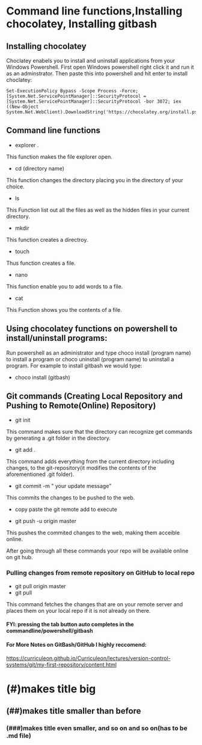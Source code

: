 # Command line functions,Installing chocolatey, Installing gitbash

## Installing chocolatey
Choclatey enabels you to install and uninstall applications from your Windows Powershell.
First open Windows powershell right click it and run it as an adminstrator.
Then paste this into powershell and hit enter to install choclatey:

    Set-ExecutionPolicy Bypass -Scope Process -Force; [System.Net.ServicePointManager]::SecurityProtocol = [System.Net.ServicePointManager]::SecurityProtocol -bor 3072; iex ((New-Object System.Net.WebClient).DownloadString('https://chocolatey.org/install.ps1'))

## Command line functions
* explorer .

This function makes the file explorer open.

* cd (directory name)

This function changes the directory  placing you in the directory of your choice.

* ls

This Function list out all the files as well as the hidden files in your current directory.

* mkdir 

This function creates a directroy.

* touch

Thus function creates a file.

* nano

This function enable you to add words to a file. 

* cat 

This Function shows you the contents of a file.

## Using chocolatey functions on powershell to install/uninstall programs:
Run powershell as an administrator and type choco install (program name) to install a program
or choco uninstall (program name) to uninstall a program. For example to install gitbash we 
would type:

* choco install (gitbash)



## Git commands (Creating Local Repository and Pushing to Remote(Online) Repository)

* git init

This command makes sure that the directory can recognize get commands by  generating a .git folder in the directory.

* git add . 

This command adds everything from the current directory including changes, to the git-repository(it modifies the contents of the aforementioned .git folder).

* git commit -m  " your update message"

This commits the changes to be pushed to the web.

* copy paste the git remote add to execute

* git push -u origin master 

This pushes the commited changes to the web, making them acceible online.

After going through all these commands your repo will be available online on git hub.
### Pulling changes from remote repository on GitHub to local repo

* git pull origin master
* git pull

This command fetches the changes that are on your remote server and  places them on your local repo if it is not already on there.

#### FYI: pressing the tab button auto completes in the commandline/powershell/gitbash

#### For More Notes on GitBash/GitHub I highly reccomend: 
https://curriculeon.github.io/Curriculeon/lectures/version-control-systems/git/my-first-repository/content.html


# (#)makes title big 
## (##)makes title smaller than before
### (###)makes title even smaller, and so on and so on(has to be .md file)
